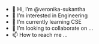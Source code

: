 - 👋 Hi, I’m @veronika-sukantha
- 👀 I’m interested in Engineering
- 🌱 I’m currently learning CSE
- 💞️ I’m looking to collaborate on ...
- 📫 How to reach me ...

<!---
veronika-sukantha/veronika-sukantha is a ✨ special ✨ repository because its `README.md` (this file) appears on your GitHub profile.
You can click the Preview link to take a look at your changes.
--->
